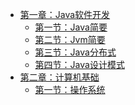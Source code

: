 * [第一章：Java软件开发]()
    * [第一节：Java简要](./Java软件开发/Java简要.md)
    * [第二节：Jvm简要](./Java软件开发/Jvm简要.md)
    * [第三节：Java分布式](./Java软件开发/Java分布式.md)
    * [第四节：Java设计模式](./Java软件开发/设计模式.md)
* [第二章：计算机基础]()
    * [第一节：操作系统](./计算机基础/操作系统.md)
